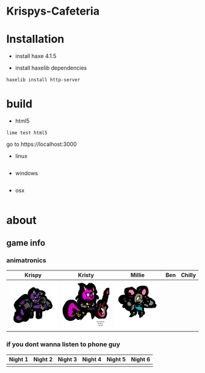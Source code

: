 # Krispys-Cafeteria

# Installation

- install haxe 4.1.5

- install haxelib dependencies
```
haxelib install http-server
```

# build
- html5
```
lime test html5
```
go to https://localhost:3000
- linux
```

```
- windows
```

```
- osx
```

```
# about
## game info
### animatronics
| Krispy | Kristy | Millie | Ben | Chilly |
|--------|--------|--------|-----|--------|
|    ![Krispy](readme/krispyi2.png)     |    ![Kristy](readme/Kristy.png)    |    ![Millie](readme/Millie.png)    |     |        |
### if you dont wanna listen to phone guy
| Night 1 | Night 2 | Night 3 | Night 4 | Night 5 | Night 6 |
|---------|---------|---------|---------|---------|---------|
|         |         |         |         |         |         |